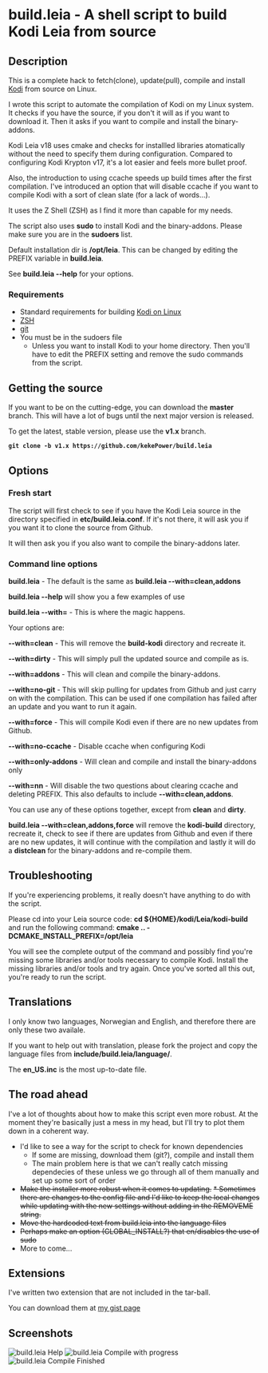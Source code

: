 # build.leia - A shell script to build Kodi Leia from source

## Description
This is a complete hack to fetch(clone), update(pull), compile and install [Kodi](https://github.com/xbmc/xbmc) from source on Linux.

I wrote this script to automate the compilation of Kodi on my Linux system. It checks if you have the source, if you don't it will as if you want to download it. Then it asks if you want to compile and install the binary-addons.

Kodi Leia v18 uses cmake and checks for installled libraries atomatically without the need to specify them during configuration. Compared to configuring Kodi Krypton v17, it's a lot easier and feels more bullet proof.

Also, the introduction to using ccache speeds up build times after the first compilation. I've introduced an option that will disable ccache if you want to compile Kodi with a sort of clean slate (for a lack of words...).

It uses the Z Shell (ZSH) as I find it more than capable for my needs.

The script also uses **sudo** to install Kodi and the binary-addons. Please make sure you are in the **sudoers** list.

Default installation dir is **/opt/leia**. This can be changed by editing the PREFIX variable in **build.leia**.

See **build.leia --help** for your options.

### Requirements

* Standard requirements for building [Kodi on Linux](https://github.com/xbmc/xbmc/blob/master/docs/README.linux)
* [ZSH](http://www.zsh.org/)
* [git](https://github.com/git/git)
* You must be in the sudoers file
	* Unless you want to install Kodi to your home directory. Then you'll have to edit the PREFIX setting and remove the sudo commands from the script.

## Getting the source

If you want to be on the cutting-edge, you can download the **master** branch. This will have a lot of bugs until the next major version is released.

To get the latest, stable version, please use the **v1.x** branch.

**`git clone -b v1.x https://github.com/kekePower/build.leia`**

## Options

### Fresh start

The script will first check to see if you have the Kodi Leia source in the directory specified in **etc/build.leia.conf**. If it's not there, it will ask you if you want it to clone the source from Github.

It will then ask you if you also want to compile the binary-addons later.

### Command line options

**build.leia** - The default is the same as **build.leia --with=clean,addons**

**build.leia --help** will show you a few examples of use

**build.leia --with=** - This is where the magic happens.

Your options are:

**--with=clean** - This will remove the **build-kodi** directory and recreate it.

**--with=dirty** - This will simply pull the updated source and compile as is.

**--with=addons** - This will clean and compile the binary-addons.

**--with=no-git** - This will skip pulling for updates from Github and just carry on with the compilation. This can be used if one compilation has failed after an update and you want to run it again.

**--with=force** - This will compile Kodi even if there are no new updates from Github.

**--with=no-ccache** - Disable ccache when configuring Kodi

**--with=only-addons** - Will clean and compile and install the binary-addons only

**--with=nn** - Will disable the two questions about clearing ccache and deleting PREFIX. This also defaults to include **--with=clean,addons**.

You can use any of these options together, except from **clean** and **dirty**.

**build.leia --with=clean,addons,force** will remove the **kodi-build** directory, recreate it, check to see if there are updates from Github and even if there are no new updates, it will continue with the compilation and lastly it will do a **distclean** for the binary-addons and re-compile them.

## Troubleshooting

If you're experiencing problems, it really doesn't have anything to do with the script.

Please cd into your Leia source code: **cd ${HOME}/kodi/Leia/kodi-build** and run the following command: **cmake .. -DCMAKE_INSTALL_PREFIX=/opt/leia**

You will see the complete output of the command and possibly find you're missing some libraries and/or tools necessary to compile Kodi. Install the missing libraries and/or tools and try again. Once you've sorted all this out, you're ready to run the script.

## Translations

I only know two languages, Norwegian and English, and therefore there are only these two availale.

If you want to help out with translation, please fork the project and copy the language files from **include/build.leia/language/**.

The **en_US.inc** is the most up-to-date file.

## The road ahead

I've a lot of thoughts about how to make this script even more robust. At the moment they're basically just a mess in my head, but I'll try to plot them down in a coherent way.

* I'd like to see a way for the script to check for known dependencies
	* If some are missing, download them (git?), compile and install them
	* The main problem here is that we can't really catch missing dependecies of these unless we go through all of them manually and set up some sort of order
* ~~Make the installer more robust when it comes to updating.~~
	~~* Sometimes there are changes to the config file and I'd like to keep the local changes while updating with the new settings without adding in the REMOVEME string.~~
* ~~Move the hardcoded text from build.leia into the language files~~
* ~~Perhaps make an option (GLOBAL_INSTALL?) that en/disables the use of sudo~~
* More to come...

## Extensions

I've written two extension that are not included in the tar-ball.

You can download them at [my gist page](https://gist.github.com/kekePower)

## Screenshots

![build.leia Help](https://dl.dropboxusercontent.com/u/15356427/build.leia.help.png)
![build.leia Compile with progress](https://dl.dropboxusercontent.com/u/15356427/build.leia-progress.png)
![build.leia Compile Finished](https://dl.dropboxusercontent.com/u/15356427/build.leia.finished.png)
